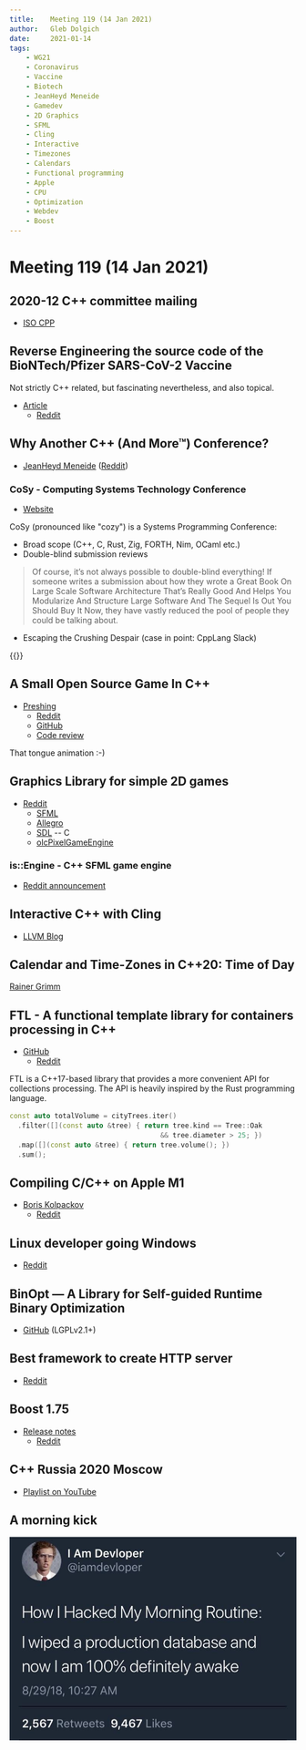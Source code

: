 ```yaml
---
title:    Meeting 119 (14 Jan 2021)
author:   Gleb Dolgich
date:     2021-01-14
tags:
    - WG21
    - Coronavirus
    - Vaccine
    - Biotech
    - JeanHeyd Meneide
    - Gamedev
    - 2D Graphics
    - SFML
    - Cling
    - Interactive
    - Timezones
    - Calendars
    - Functional programming
    - Apple
    - CPU
    - Optimization
    - Webdev
    - Boost
---
```


# Meeting 119 (14 Jan 2021)

## 2020-12 C++ committee mailing

* [ISO CPP](https://isocpp.org/blog/2020/12/2020-12-mailing-available)

## Reverse Engineering the source code of the BioNTech/Pfizer SARS-CoV-2 Vaccine

Not strictly C++ related, but fascinating nevertheless, and also topical.

* [Article](https://berthub.eu/articles/posts/reverse-engineering-source-code-of-the-biontech-pfizer-vaccine/)
  * [Reddit](https://www.reddit.com/r/programming/comments/kk8pxz/this_programmer_reverse_engineered_the_pfizer/)

## Why Another C++ (And More™) Conference?

* [JeanHeyd Meneide](https://thephd.github.io/why-another-c++-c-rust-zig-systems-programming-conference) ([Reddit](https://www.reddit.com/r/cpp/comments/kgy75o/why_another_c_and_more_conference/))

### CoSy - Computing Systems Technology Conference

* [Website](https://soasis.org/cosy/)

CoSy (pronounced like "cozy") is a Systems Programming Conference:

* Broad scope (C++, C, Rust, Zig, FORTH, Nim, OCaml etc.)
* Double-blind submission reviews

> Of course, it’s not always possible to double-blind everything! If someone writes a submission about how they wrote a Great Book On Large Scale Software Architecture That’s Really Good And Helps You Modularize And Structure Large Software And The Sequel Is Out You Should Buy It Now, they have vastly reduced the pool of people they could be talking about.

* Escaping the Crushing Despair (case in point: CppLang Slack)

{{<youtube id="vaLKm9FE8oo" title="The... Community?">}}

## A Small Open Source Game In C++

* [Preshing](https://preshing.com/20201126/a-small-open-source-game-in-cpp/)
  * [Reddit](https://www.reddit.com/r/cpp/comments/k1fcus/a_small_open_source_game_in_c/)
  * [GitHub](https://github.com/arc80)
  * [Code review](https://preshing.com/20201210/flap-hero-code-review/)

That tongue animation :-)

## Graphics Library for simple 2D games

* [Reddit](https://www.reddit.com/r/cpp/comments/klo7x4/graphics_library_for_simple_2d_games/)
  * [SFML](https://www.sfml-dev.org)
  * [Allegro](https://liballeg.org)
  * [SDL](https://www.libsdl.org) -- C
  * [olcPixelGameEngine](https://github.com/OneLoneCoder/olcPixelGameEngine)

### is::Engine - C++ SFML game engine

* [Reddit announcement](https://www.reddit.com/r/cpp/comments/kgem27/isengine_32_c_sfml_game_engine_available_with/?ref=share&ref_source=link)

## Interactive C++ with Cling

* [LLVM Blog](https://blog.llvm.org/posts/2020-11-17-interactive-cpp-with-cling/)

## Calendar and Time-Zones in C++20: Time of Day

[Rainer Grimm](https://www.modernescpp.com/index.php/calendar-and-time-zone-in-c-20)

## FTL - A functional template library for containers processing in C++

* [GitHub](https://github.com/ftlorg/ftl)
  * [Reddit](https://www.reddit.com/r/cpp/comments/jor2hd/ftl_a_functional_template_library_for_containers/)

FTL is a C++17-based library that provides a more convenient API for collections processing. The API is heavily inspired by the Rust programming language.

```cpp
const auto totalVolume = cityTrees.iter()
  .filter([](const auto &tree) { return tree.kind == Tree::Oak
                                     && tree.diameter > 25; })
  .map([](const auto &tree) { return tree.volume(); })
  .sum();
```

## Compiling C/C++ on Apple M1

* [Boris Kolpackov](https://build2.org/blog/apple-m1-compilation.xhtml)
  * [Reddit](https://www.reddit.com/r/cpp/comments/k4l03y/compiling_cc_on_apple_m1/)

## Linux developer going Windows

* [Reddit](https://www.reddit.com/r/cpp/comments/k1wvdf/linux_developer_going_windows/)

## BinOpt — A Library for Self-guided Runtime Binary Optimization

* [GitHub](https://github.com/aengelke/binopt) (LGPLv2.1+)

## Best framework to create HTTP server

* [Reddit](https://www.reddit.com/r/cpp/comments/kgdcz5/best_framework_to_create_http_server/)

## Boost 1.75

* [Release notes](https://www.boost.org/users/history/version_1_75_0.html)
  * [Reddit](https://www.reddit.com/r/cpp/comments/kbd8pe/boost_175_is_out/)

## C++ Russia 2020 Moscow

* [Playlist on YouTube](https://www.youtube.com/playlist?list=PLZN9ZGiWZoZruMY-MlkAd-nHzdP9TfLRC)

## A morning kick

![](/img/morning_kick.jpg)

